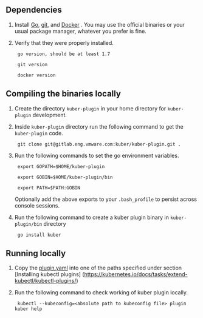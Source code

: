 ## Dependencies ##

1. Install [Go](https://golang.org/dl/), [git](https://git-scm.com/downloads),
   and [Docker](https://www.docker.com/) . You may use the official binaries or 
   your usual package manager, whatever you prefer is fine.

1. Verify that they were properly installed.

        go version, should be at least 1.7
    
        git version
    
        docker version

## Compiling the binaries locally ##

1. Create the directory `kuber-plugin` in your home directory for `kuber-plugin` 
   development.
   
1. Inside `kuber-plugin` directory run the following command to get the 
    `kuber-plugin` code.

        git clone git@gitlab.eng.vmware.com:kuber/kuber-plugin.git .

1. Run the following commands to set the go environment variables.

        export GOPATH=$HOME/kuber-plugin
    
        export GOBIN=$HOME/kuber-plugin/bin
    
        export PATH=$PATH:GOBIN
	
	Optionally add the above exports to your `.bash_profile` to persist across 
	console sessions.

1. Run the following command to create a kuber plugin binary in 
   `kuber-plugin/bin` directory

        go install kuber


## Running locally ##

1. Copy the [plugin.yaml](plugin.yaml) into one of the paths specified under 
   section [Installing kubectl plugins]
   (https://kubernetes.io/docs/tasks/extend-kubectl/kubectl-plugins/)

1. Run the following command to check working of kuber plugin locally.

        kubectl --kubeconfig=<absolute path to kubeconfig file> plugin kuber help